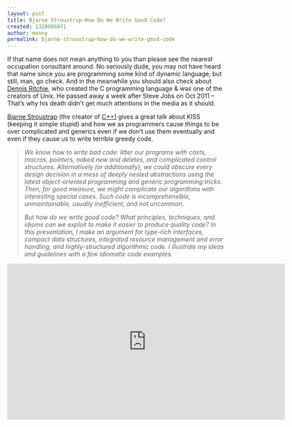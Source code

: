 ```yaml
---
layout: post
title: Bjarne Stroustrup–How Do We Write Good Code?
created: 1328906971
author: menny
permalink: bjarne-stroustrup–how-do-we-write-good-code
---
```

<p>If that name does not mean anything to you than please see the nearest occupation consultant around. No seriously dude, you may not have heard that name since you are programming some kind of dynamic language, but still, man, go check. And in the meanwhile you should also check about <a href="http://en.wikipedia.org/wiki/Dennis_Ritchie">Dennis Ritchie</a>, who created the C programming language & was one of the creators of Unix. He passed away a week after Steve Jobs on Oct 2011 – That’s why his death didn’t get much attentions in the media as it should.
<p><a href="http://en.wikipedia.org/wiki/Bjarne_Stroustrup">Bjarne Stroustrap</a> (the creator of <a href="http://en.wikipedia.org/wiki/The_C%2B%2B_Programming_Language">C++)</a> gives a great talk about KISS (keeping it simple stupid) and how we as programmers cause things to be over complicated and generics even if we don’t use them eventually and even if they cause us to write terrible greedy code.<br />
<blockquote>
<p><i>We know how to write bad code: litter our programs with casts, macros, pointers, naked new and deletes, and complicated control structures. Alternatively (or additionally), we could obscure every design decision in a mess of deeply nested abstractions using the latest object-oriented programming and generic programming tricks. Then, for good measure, we might complicate our algorithms with interesting special cases. Such code is incomprehensible, unmaintainable, usually inefficient, and not uncommon.</i>
<p><i>But how do we write good code? What principles, techniques, and idioms can we exploit to make it easier to produce quality code? In this presentation, I make an argument for type-rich interfaces, compact data structures, integrated resource management and error handling, and highly-structured algorithmic code. I illustrate my ideas and guidelines with a few idiomatic code examples.</i> </p>
</blockquote>
<p><iframe style="width: 640px; height: 360px" src="http://channel9.msdn.com/Events/GoingNative/GoingNative-2012/Keynote-Bjarne-Stroustrup-Cpp11-Style/player?w=640&h=360" frameborder="0" scrolling="no"></iframe></p>
